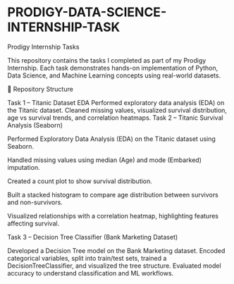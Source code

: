 # PRODIGY-DATA-SCIENCE-INTERNSHIP-TASK
Prodigy Internship Tasks

This repository contains the tasks I completed as part of my Prodigy Internship. Each task demonstrates hands-on implementation of Python, Data Science, and Machine Learning concepts using real-world datasets.

📂 Repository Structure

Task 1 – Titanic Dataset EDA
Performed exploratory data analysis (EDA) on the Titanic dataset. Cleaned missing values, visualized survival distribution, age vs survival trends, and correlation heatmaps.
Task 2 – Titanic Survival Analysis (Seaborn)

Performed Exploratory Data Analysis (EDA) on the Titanic dataset using Seaborn.

Handled missing values using median (Age) and mode (Embarked) imputation.

Created a count plot to show survival distribution.

Built a stacked histogram to compare age distribution between survivors and non-survivors.

Visualized relationships with a correlation heatmap, highlighting features affecting survival.

Task 3 – Decision Tree Classifier (Bank Marketing Dataset)

Developed a Decision Tree model on the Bank Marketing dataset. Encoded categorical variables, split into train/test sets, trained a DecisionTreeClassifier, and visualized the tree structure. Evaluated model accuracy to understand classification and ML workflows.
